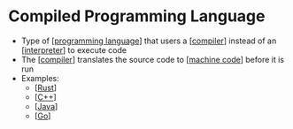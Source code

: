 # Compiled Programming Language

- Type of [[programming language]] that users a [[compiler]] instead of an [[interpreter]] to execute code
- The [[compiler]] translates the source code to [[machine code]] before it is run
- Examples:
  - [[Rust]]
  - [[C++]]
  - [[Java]]
  - [[Go]]

[//begin]: # "Autogenerated link references for markdown compatibility"
[programming language]: programming-language "Programming Language"
[compiler]: compiler "Compiler"
[interpreter]: interpreter "Interpreter"
[compiler]: compiler "Compiler"
[machine code]: machine-code "Machine Code"
[Rust]: rust "Rust"
[C++]: c "C"
[Java]: java "Java"
[Go]: go "Go"
[//end]: # "Autogenerated link references"
